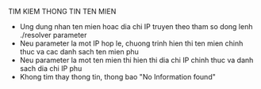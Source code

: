 TIM KIEM THONG TIN TEN MIEN
- Ung dung nhan ten mien hoac dia chi IP truyen theo tham so dong lenh
    ./resolver parameter
- Neu parameter la mot IP hop le, chuong trinh hien thi ten mien chinh thuc va cac danh sach ten mien phu
- Neu parameter la mot ten mien thi hien thi dia chi IP chinh thuc va danh sach dia chi IP phu
- Khong tim thay thong tin, thong bao "No Information found"